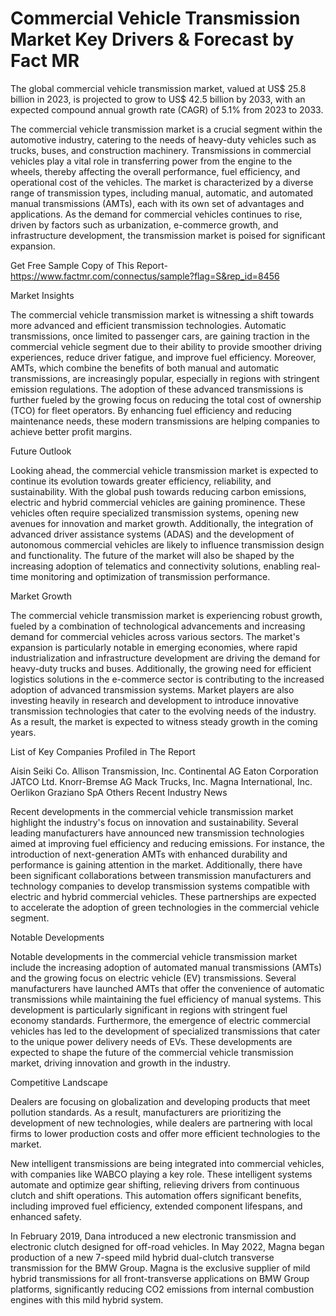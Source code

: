 # Commercial Vehicle Transmission Market Key Drivers & Forecast by Fact MR

The global commercial vehicle transmission market, valued at US$ 25.8 billion in 2023, is projected to grow to US$ 42.5 billion by 2033, with an expected compound annual growth rate (CAGR) of 5.1% from 2023 to 2033.

The commercial vehicle transmission market is a crucial segment within the automotive industry, catering to the needs of heavy-duty vehicles such as trucks, buses, and construction machinery. Transmissions in commercial vehicles play a vital role in transferring power from the engine to the wheels, thereby affecting the overall performance, fuel efficiency, and operational cost of the vehicles. The market is characterized by a diverse range of transmission types, including manual, automatic, and automated manual transmissions (AMTs), each with its own set of advantages and applications. As the demand for commercial vehicles continues to rise, driven by factors such as urbanization, e-commerce growth, and infrastructure development, the transmission market is poised for significant expansion.

Get Free Sample Copy of This Report-https://www.factmr.com/connectus/sample?flag=S&rep_id=8456

Market Insights

The commercial vehicle transmission market is witnessing a shift towards more advanced and efficient transmission technologies. Automatic transmissions, once limited to passenger cars, are gaining traction in the commercial vehicle segment due to their ability to provide smoother driving experiences, reduce driver fatigue, and improve fuel efficiency. Moreover, AMTs, which combine the benefits of both manual and automatic transmissions, are increasingly popular, especially in regions with stringent emission regulations. The adoption of these advanced transmissions is further fueled by the growing focus on reducing the total cost of ownership (TCO) for fleet operators. By enhancing fuel efficiency and reducing maintenance needs, these modern transmissions are helping companies to achieve better profit margins.

Future Outlook

Looking ahead, the commercial vehicle transmission market is expected to continue its evolution towards greater efficiency, reliability, and sustainability. With the global push towards reducing carbon emissions, electric and hybrid commercial vehicles are gaining prominence. These vehicles often require specialized transmission systems, opening new avenues for innovation and market growth. Additionally, the integration of advanced driver assistance systems (ADAS) and the development of autonomous commercial vehicles are likely to influence transmission design and functionality. The future of the market will also be shaped by the increasing adoption of telematics and connectivity solutions, enabling real-time monitoring and optimization of transmission performance.

Market Growth

The commercial vehicle transmission market is experiencing robust growth, fueled by a combination of technological advancements and increasing demand for commercial vehicles across various sectors. The market's expansion is particularly notable in emerging economies, where rapid industrialization and infrastructure development are driving the demand for heavy-duty trucks and buses. Additionally, the growing need for efficient logistics solutions in the e-commerce sector is contributing to the increased adoption of advanced transmission systems. Market players are also investing heavily in research and development to introduce innovative transmission technologies that cater to the evolving needs of the industry. As a result, the market is expected to witness steady growth in the coming years.

List of Key Companies Profiled in The Report

Aisin Seiki Co.
Allison Transmission, Inc.
Continental AG
Eaton Corporation
JATCO Ltd.
Knorr-Bremse AG
Mack Trucks, Inc.
Magna International, Inc.
Oerlikon Graziano SpA
Others
Recent Industry News

Recent developments in the commercial vehicle transmission market highlight the industry's focus on innovation and sustainability. Several leading manufacturers have announced new transmission technologies aimed at improving fuel efficiency and reducing emissions. For instance, the introduction of next-generation AMTs with enhanced durability and performance is gaining attention in the market. Additionally, there have been significant collaborations between transmission manufacturers and technology companies to develop transmission systems compatible with electric and hybrid commercial vehicles. These partnerships are expected to accelerate the adoption of green technologies in the commercial vehicle segment.

Notable Developments

Notable developments in the commercial vehicle transmission market include the increasing adoption of automated manual transmissions (AMTs) and the growing focus on electric vehicle (EV) transmissions. Several manufacturers have launched AMTs that offer the convenience of automatic transmissions while maintaining the fuel efficiency of manual systems. This development is particularly significant in regions with stringent fuel economy standards. Furthermore, the emergence of electric commercial vehicles has led to the development of specialized transmissions that cater to the unique power delivery needs of EVs. These developments are expected to shape the future of the commercial vehicle transmission market, driving innovation and growth in the industry.

Competitive Landscape

Dealers are focusing on globalization and developing products that meet pollution standards. As a result, manufacturers are prioritizing the development of new technologies, while dealers are partnering with local firms to lower production costs and offer more efficient technologies to the market.

New intelligent transmissions are being integrated into commercial vehicles, with companies like WABCO playing a key role. These intelligent systems automate and optimize gear shifting, relieving drivers from continuous clutch and shift operations. This automation offers significant benefits, including improved fuel efficiency, extended component lifespans, and enhanced safety.

In February 2019, Dana introduced a new electronic transmission and electronic clutch designed for off-road vehicles. In May 2022, Magna began production of a new 7-speed mild hybrid dual-clutch transverse transmission for the BMW Group. Magna is the exclusive supplier of mild hybrid transmissions for all front-transverse applications on BMW Group platforms, significantly reducing CO2 emissions from internal combustion engines with this mild hybrid system.
